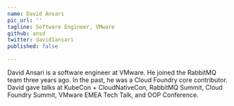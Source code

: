 ```yaml
---
name: David Ansari
pic_url: ''
tagline: Software Engineer, VMware
github: ansd
twitter: david1ansari
published: false

---
```

David Ansari is a software engineer at VMware. He joined the RabbitMQ team three years ago. In the past, he was a Cloud Foundry core contributor. David gave talks at KubeCon + CloudNativeCon, RabbitMQ Summit, Cloud Foundry Summit, VMware EMEA Tech Talk, and OOP Conference.
